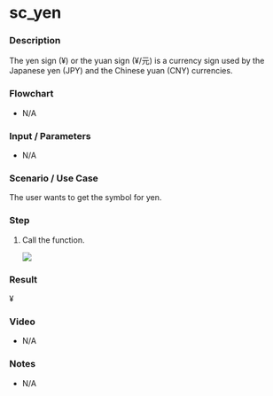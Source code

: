 # sc_yen

### Description

The yen sign (¥) or the yuan sign (¥/元) is a currency sign used by the Japanese yen (JPY) and the Chinese yuan (CNY) currencies.

### Flowchart

- N/A 

### Input / Parameters

- N/A

### Scenario / Use Case

The user wants to get the symbol for yen.

### Step

1. Call the function.
    
    ![](../../../../document/function/SpecialCharacter/sc_yen/sc_yen-step-1.png?raw=true)
 
### Result

 ¥
 
### Video

- N/A

<!--[![Video](http://i.imgur.com/Ot5DWAW.png)](https://youtu.be/StTqXEQ2l-Y?t=35s)-->

### Notes

- N/A